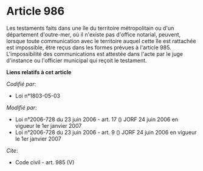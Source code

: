 # Article 986

Les testaments faits dans une île du territoire métropolitain ou d'un département d'outre-mer, où il n'existe pas d'office
notarial, peuvent, lorsque toute communication avec le territoire auquel cette île est rattachée est impossible, être reçus
dans les formes prévues à l'article 985. L'impossibilité des communications est attestée dans l'acte par le juge d'instance
ou l'officier municipal qui reçoit le testament.

**Liens relatifs à cet article**

_Codifié par_:

  - Loi n°1803-05-03

_Modifié par_:

  - Loi n°2006-728 du 23 juin 2006 - art. 17 () JORF 24 juin 2006 en vigueur le 1er janvier 2007
  - Loi n°2006-728 du 23 juin 2006 - art. 9 () JORF 24 juin 2006 en vigueur le 1er janvier 2007

_Cite_:

  - Code civil - art. 985 (V)
